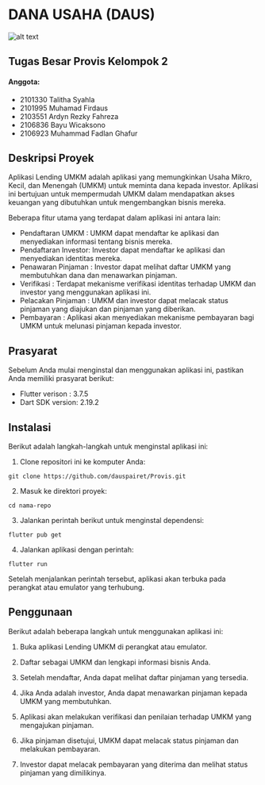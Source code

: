 # DANA USAHA (DAUS)
![alt text](https://github.com/dauspairet/Provis/blob/main/percobaan_4/asset/images/logo-daus.png)

## Tugas Besar Provis Kelompok 2
 
#### Anggota:
 - 2101330 Talitha Syahla
 - 2101995 Muhamad Firdaus
 - 2103551 Ardyn Rezky Fahreza
 - 2106836 Bayu Wicaksono
 - 2106923 Muhammad Fadlan Ghafur
 
## Deskripsi Proyek
Aplikasi Lending UMKM adalah aplikasi yang memungkinkan Usaha Mikro, Kecil, dan Menengah (UMKM) untuk meminta dana kepada investor. Aplikasi ini bertujuan untuk mempermudah UMKM dalam mendapatkan akses keuangan yang dibutuhkan untuk mengembangkan bisnis mereka.

Beberapa fitur utama yang terdapat dalam aplikasi ini antara lain:

  - Pendaftaran UMKM    : UMKM dapat mendaftar ke aplikasi dan menyediakan informasi tentang bisnis mereka.
  - Pendaftaran Investor: Investor dapat mendaftar ke aplikasi dan menyediakan identitas mereka.
  - Penawaran Pinjaman  : Investor dapat melihat daftar UMKM yang membutuhkan dana dan menawarkan pinjaman.
  - Verifikasi          : Terdapat mekanisme verifikasi identitas terhadap UMKM dan investor yang menggunakan aplikasi ini.
  - Pelacakan Pinjaman  : UMKM dan investor dapat melacak status pinjaman yang diajukan dan pinjaman yang diberikan.
  - Pembayaran          : Aplikasi akan menyediakan mekanisme pembayaran bagi UMKM untuk melunasi pinjaman kepada investor.

## Prasyarat
Sebelum Anda mulai menginstal dan menggunakan aplikasi ini, pastikan Anda memiliki prasyarat berikut:

- Flutter verison : 3.7.5
- Dart SDK version: 2.19.2

## Instalasi
Berikut adalah langkah-langkah untuk menginstal aplikasi ini:

1. Clone repositori ini ke komputer Anda:
```
git clone https://github.com/dauspairet/Provis.git
```

2. Masuk ke direktori proyek:
```
cd nama-repo
```

3. Jalankan perintah berikut untuk menginstal dependensi:
```
flutter pub get
```

4. Jalankan aplikasi dengan perintah:
```
flutter run
```
Setelah menjalankan perintah tersebut, aplikasi akan terbuka pada perangkat atau emulator yang terhubung.

## Penggunaan
Berikut adalah beberapa langkah untuk menggunakan aplikasi ini:

1. Buka aplikasi Lending UMKM di perangkat atau emulator.

2. Daftar sebagai UMKM dan lengkapi informasi bisnis Anda.

3. Setelah mendaftar, Anda dapat melihat daftar pinjaman yang tersedia.

4. Jika Anda adalah investor, Anda dapat menawarkan pinjaman kepada UMKM yang membutuhkan.

5. Aplikasi akan melakukan verifikasi dan penilaian terhadap UMKM yang mengajukan pinjaman.

6. Jika pinjaman disetujui, UMKM dapat melacak status pinjaman dan melakukan pembayaran.

7. Investor dapat melacak pembayaran yang diterima dan melihat status pinjaman yang dimilikinya.
 
